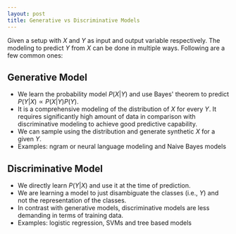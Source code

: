 ```yaml
---
layout: post
title: Generative vs Discriminative Models
---
```


Given a setup with $X$ and $Y$ as input and output variable respectively.
The modeling to predict $Y$ from $X$ can be done in multiple ways.
Following are a few common ones:

## Generative Model

* We learn the probability model $P(X | Y)$ and use Bayes' theorem to predict
$P(Y | X) \propto P(X | Y) P(Y)$.
* It is a comprehensive modeling of the distribution of $X$ for every $Y$. 
  It requires significantly high amount of data in comparison with discriminative 
  modeling to achieve good predictive capability.
* We can sample using the distribution and generate synthetic $X$ for a given $Y$.
* Examples: ngram or neural language modeling and Naive Bayes models

## Discriminative Model

* We directly learn $P(Y | X)$ and use it at the time of prediction.
* We are learning a model to just disambiguate the classes (i.e., $Y$) and not the
  representation of the classes.
* In contrast with generative models, discriminative models are less demanding in terms of
  training data.
* Examples: logistic regression, SVMs and tree based models
